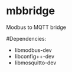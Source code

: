 # mbbridge
Modbus to MQTT bridge

#Dependencies:
* libmodbus-dev
* libconfig++-dev
* libmosquitto-dev

